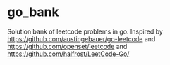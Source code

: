 # go_bank

Solution bank of leetcode problems in go. Inspired by https://github.com/austingebauer/go-leetcode and https://github.com/openset/leetcode and https://github.com/halfrost/LeetCode-Go/